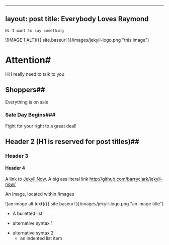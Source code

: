  ---
layout: post
title: Everybody Loves Raymond
---

    Hi I want to say something  

![IMAGE 1 ALT]({{ site.baseurl }}/images/jekyll-logo.png "this image")


# Attention#

Hi I really need to talk to you

## Shoppers##

Everything is on sale

### Sale Day Begins###

Fight for your right to a great deal!

## Header 2 (H1 is reserved for post titles)##

### Header 3

#### Header 4

A link to [Jekyll Now](http://github.com/barryclark/jekyll-now/). A big ass literal link <http://github.com/barryclark/jekyll-now/>

An image, located within /images

![an image alt text]({{ site.baseurl }}/images/jekyll-logo.png "an image title")

* A bulletted list
- alternative syntax 1
+ alternative syntax 2
  - an indented list item

